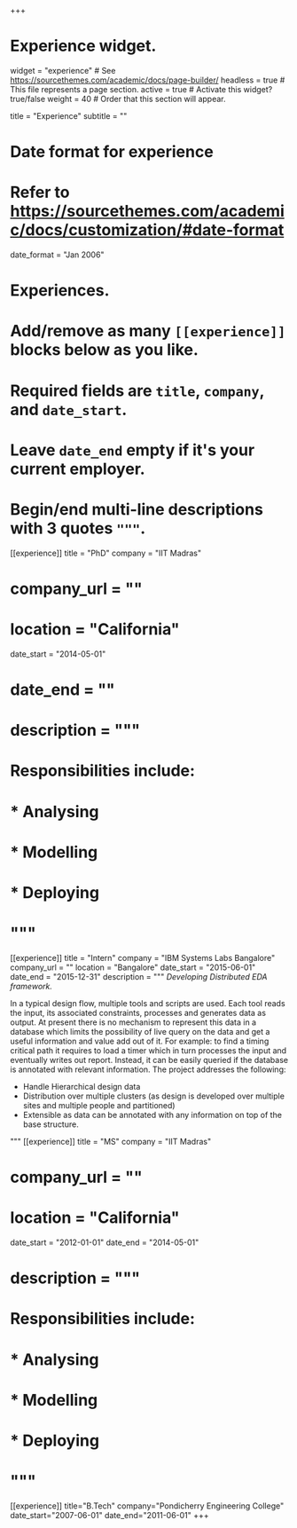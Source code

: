 +++
# Experience widget.
widget = "experience"  # See https://sourcethemes.com/academic/docs/page-builder/
headless = true  # This file represents a page section.
active = true  # Activate this widget? true/false
weight = 40  # Order that this section will appear.

title = "Experience"
subtitle = ""

# Date format for experience
#   Refer to https://sourcethemes.com/academic/docs/customization/#date-format
date_format = "Jan 2006"

# Experiences.
#   Add/remove as many `[[experience]]` blocks below as you like.
#   Required fields are `title`, `company`, and `date_start`.
#   Leave `date_end` empty if it's your current employer.
#   Begin/end multi-line descriptions with 3 quotes `"""`.
[[experience]]
  title = "PhD"
  company = "IIT Madras"
#  company_url = ""
#  location = "California"
  date_start = "2014-05-01"
#  date_end = ""
#  description = """
#  Responsibilities include:
  
#  * Analysing
#  * Modelling
#  * Deploying
#  """

[[experience]]
  title = "Intern"
  company = "IBM Systems Labs Bangalore"
  company_url = ""
  location = "Bangalore"
  date_start = "2015-06-01"
  date_end = "2015-12-31"
  description = """ *Developing Distributed EDA framework.*

In a typical design flow, multiple tools and scripts are used. Each tool reads the input, its associated constraints, processes and generates data as output. At present there is no mechanism to represent this data in a database which limits the possibility of live query on the data and get a useful information and value add out of it. For example: to find a timing critical path it requires to load a timer which in turn processes the input and eventually writes out report. Instead, it can be easily queried if the database is annotated with relevant information. The project addresses the following:

 * Handle Hierarchical design data
 * Distribution over multiple clusters (as design is developed over multiple sites and multiple people and partitioned) 
 * Extensible as data can be annotated with any information on top of the base structure.

"""
[[experience]]
  title = "MS"
  company = "IIT Madras"
#  company_url = ""
#  location = "California"
  date_start = "2012-01-01"
  date_end = "2014-05-01"
#  description = """
#  Responsibilities include:
  
#  * Analysing
#  * Modelling
#  * Deploying
#  """

[[experience]]
title="B.Tech"
company="Pondicherry Engineering College"
date_start="2007-06-01"
date_end="2011-06-01"
+++
